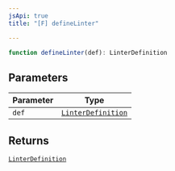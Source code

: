 ```yaml
---
jsApi: true
title: "[F] defineLinter"

---
```

```ts
function defineLinter(def): LinterDefinition
```

## Parameters

| Parameter | Type |
| ------ | ------ |
| `def` | [`LinterDefinition`](../interfaces/LinterDefinition.md) |

## Returns

[`LinterDefinition`](../interfaces/LinterDefinition.md)
